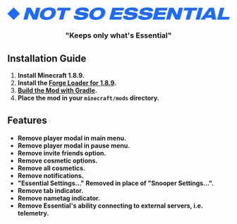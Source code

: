 <br /> 

<p align="center">
    
  <img src="https://raw.githubusercontent.com/Scherso/NotSoEssential/main/.github/NOTSOESSENTIAL.svg">

</p>

<h3 align="center">
  
  "Keeps only what's Essential"
  
</h3>

## Installation Guide

1. **Install Minecraft 1.8.9.**
2. **Install the [Forge Loader for 1.8.9][forge].**
3. **[Build the Mod with Gradle][build].**
4. **Place the mod in your `minecraft/mods` directory.**
  
## Features

<h4 align="left">
  
  - Remove player modal in main menu.
  - Remove player modal in pause menu.
  - Remove invite friends option.
  - Remove cosmetic options.
  - Remove all cosmetics.
  - Remove notifications.
  - "Essential Settings..." Removed in place of "Snooper Settings...".
  - Remove tab indicator.
  - Remove nametag indicator.
  - Remove Essential's ability connecting to external servers, i.e. telemetry.
  
</h4>

[forge]: https://files.minecraftforge.net/net/minecraftforge/forge/index_1.8.9.html
[build]: https://github.com/Scherso/NotSoEssential/wiki/Build-With-Gradle
